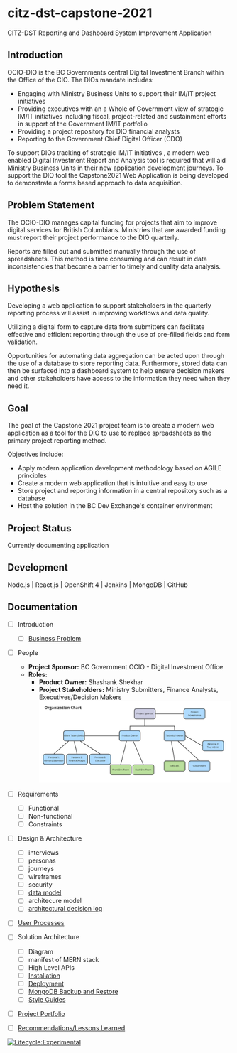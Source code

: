 # citz-dst-capstone-2021

CITZ-DST Reporting and Dashboard System Improvement Application

## Introduction

OCIO-DIO is the BC Governments central Digital Investment Branch within the Office of the CIO. The DIOs mandate includes:

- Engaging with Ministry Business Units to support their IM/IT project initiatives
- Providing executives with an a Whole of Government view of strategic IM/IT initiatives including fiscal, project-related and sustainment efforts in support of the Government IM/IT portfolio
- Providing a project repository for DIO financial analysts
- Reporting to the Government Chief Digital Officer (CDO)

To support DIOs tracking of strategic IM/IT initiatives , a modern web enabled Digital Investment Report and Analysis tool is required that will aid Ministry Business Units in their new application development journeys. To support the DIO tool the Capstone2021 Web Application is being developed to demonstrate a forms based approach to data acquisition.

## Problem Statement

The OCIO-DIO manages capital funding for projects that aim to improve digital services for British Columbians. Ministries that are awarded funding must report their project performance to the DIO quarterly.

Reports are filled out and submitted manually through the use of spreadsheets. This method is time consuming and can result in data inconsistencies that become a barrier to timely and quality data analysis.

## Hypothesis

Developing a web application to support stakeholders in the quarterly reporting process will assist in improving workflows and data quality.

Utilizing a digital form to capture data from submitters can facilitate effective and efficient reporting through the use of pre-filled fields and form validation. 

Opportunities for automating data aggregation can be acted upon through the use of a database to store reporting data. Furthermore, stored data can then be surfaced into a dashboard system to help ensure decision makers and other stakeholders have access to the information they need when they need it.

## Goal

The goal of the Capstone 2021 project team is to create a modern web application as a tool for the DIO to use to replace spreadsheets as the primary project reporting method.

Objectives include:

- Apply modern application development methodology based on AGILE principles
- Create a modern web application that is intuitive and easy to use
- Store project and reporting information in a central repository such as a database
- Host the solution in the BC Dev Exchange's container environment

## Project Status

Currently documenting application

## Development

Node.js | React.js | OpenShift 4 | Jenkins | MongoDB | GitHub

## Documentation

- [ ] Introduction
    - [ ] [Business Problem](./app/docs/business-problem.md)
- [ ] People
	- **Project Sponsor:** BC Government OCIO - Digital Investment Office
	- **Roles:**
        + **Product Owner:** Shashank Shekhar
        + **Project Stakeholders:** Ministry Submitters, Finance Analysts, Executives/Decision Makers
        ![Organization Chart](./app/docs/diagrams/organization-chart.jpg)
- [ ] Requirements
	- [ ] Functional
    - [ ] Non-functional
    - [ ] Constraints
- [ ] Design & Architecture
	- [ ] interviews
    - [ ] personas
    - [ ] journeys
    - [ ] wireframes
    - [ ] security
    - [ ] [data model](https://dbdiagram.io/d/60d132d20c1ff875fcd5d83b)
    - [ ] architecure model
    - [ ] [architectural decision log](./app/docs/architectural-decision-log.md)
- [ ] [User Processes](./app/docs/user-processes.md)
- [ ] Solution Architecture
	- [ ] Diagram
    - [ ] manifest of MERN stack
    - [ ] High Level APIs
    - [ ] [Installation](./app/docs/installation.md)
    - [ ] [Deployment](./app/docs/deployment.md)
    - [ ] [MongoDB Backup and Restore](./app/docs/database.md)
    - [ ] [Style Guides](./app/docs/style-guides.md)
- [ ] [Project Portfolio](https://github.com/bcgov/citz-dst-capstone-2021/tree/docs/project-portfolio/app/docs/projectPortfolio)
- [ ] [Recommendations/Lessons Learned](./app/docs/limitation-recommendation.md)


[![Lifecycle:Experimental](https://img.shields.io/badge/Lifecycle-Experimental-339999)](https://github.com/bcgov/citz-dst-capstone-2021)

